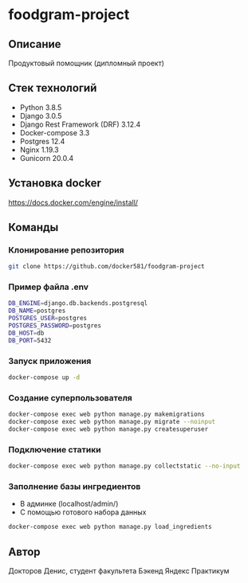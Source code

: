 # foodgram-project

## Описание
Продуктовый помощник (дипломный проект)

## Стек технологий
- Python 3.8.5
- Django 3.0.5
- Django Rest Framework (DRF) 3.12.4
- Docker-compose 3.3
- Postgres 12.4
- Nginx 1.19.3
- Gunicorn 20.0.4

## Установка docker
https://docs.docker.com/engine/install/

## Команды
### Клонирование репозитория
```bash
git clone https://github.com/docker581/foodgram-project
```

### Пример файла .env
```bash
DB_ENGINE=django.db.backends.postgresql 
DB_NAME=postgres 
POSTGRES_USER=postgres 
POSTGRES_PASSWORD=postgres
DB_HOST=db 
DB_PORT=5432
```

### Запуск приложения
```bash
docker-compose up -d
```

### Создание суперпользователя
```bash
docker-compose exec web python manage.py makemigrations
docker-compose exec web python manage.py migrate --noinput
docker-compose exec web python manage.py createsuperuser
```

### Подключение статики
```bash
docker-compose exec web python manage.py collectstatic --no-input
```

### Заполнение базы ингредиентов
- В админке (localhost/admin/)
- С помощью готового набора данных
```bash
docker-compose exec web python manage.py load_ingredients
```

## Автор
Докторов Денис, студент факультета Бэкенд Яндекс Практикум
